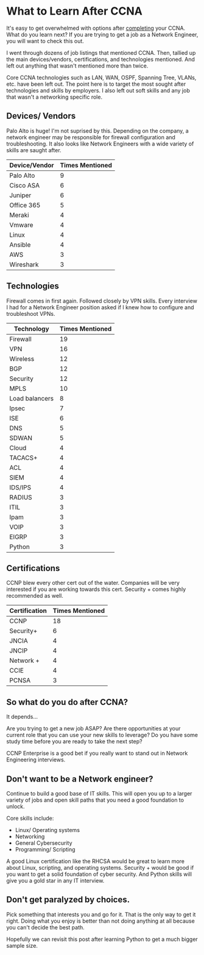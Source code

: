 
# What to Learn After CCNA

It's easy to get overwhelmed with options after [completing](Resources%20for%20Passing%20CCNA.md) your CCNA. What do you learn next? If you are trying to get a job as a Network Engineer, you will want to check this out. 

I went through dozens of job listings that mentioned CCNA. Then, tallied up the main devices/vendors, certifications, and technologies mentioned. And left out anything that wasn't mentioned more than twice.

Core CCNA technologies such as LAN, WAN, OSPF, Spanning Tree, VLANs, etc. have been left out. The point here is to target the most sought after technologies and skills by employers. I also left out soft skills and any job that wasn't a networking specific role.

## Devices/ Vendors

Palo Alto is huge! I'm not suprised by this. Depending on the company, a network engineer may be responsible for firewall configuration and troubleshooting. It also looks like Network Engineers with a wide variety of skills are saught after. 

| Device/Vendor | Times Mentioned |
| --- | --- |
| Palo Alto | 9 |
| Cisco ASA | 6 |
| Juniper | 6 |
| Office 365 | 5 |
| Meraki | 4 |
| Vmware | 4 |
| Linux | 4 |
| Ansible | 4 |
| AWS | 3 |
| Wireshark | 3 |

## Technologies

Firewall comes in first again. Followed closely by VPN skills. Every interview I had for a Network Engineer position asked if I knew how to configure and troubleshoot VPNs.

| Technology | Times Mentioned |
| --- | --- |
| Firewall | 19 |
| VPN | 16 |
| Wireless | 12 |
| BGP | 12 |
| Security | 12 |
| MPLS | 10 |
| Load balancers | 8 |
| Ipsec | 7 |
| ISE | 6 |
| DNS | 5 |
| SDWAN | 5 |
| Cloud | 4 |
| TACACS+ | 4 |
| ACL | 4 |
| SIEM | 4 |
| IDS/IPS | 4 |
| RADIUS | 3 |
| ITIL | 3 |
| Ipam | 3 |
| VOIP | 3 |
| EIGRP | 3 |
| Python | 3 |

## Certifications

CCNP blew every other cert out of the water. Companies will be very interested if you are working towards this cert. Security + comes highly recommended as well.

| Certification | Times Mentioned |
| --- | --- |
| CCNP | 18 |
| Security+ | 6 |
| JNCIA | 4 |
| JNCIP | 4 |
| Network + | 4 |
| CCIE | 4 |
| PCNSA | 3 |

## So what do you do after CCNA?

It depends...

Are you trying to get a new job ASAP? Are there opportunities at your current role that you can use your new skills to leverage? Do you have some study time before you are ready to take the next step?

CCNP Enterprise is a good bet if you really want to stand out in Network Engineering interviews. 

## Don't want to be a Network engineer?

Continue to build a good base of IT skills. This will open you up to a larger variety of jobs and open skill paths that you need a good foundation to unlock. 

Core skills include:
- Linux/ Operating systems
- Networking
- General Cybersecurity
- Programming/ Scripting

A good Linux certification like the RHCSA would be great to learn more about Linux, scripting, and operating systems. Security + would be good if you want to get a solid foundation of cyber security. And Python skills will give you a gold star in any IT interview. 

## Don't get paralyzed by choices.

Pick something that interests you and go for it. That is the only way to get it right. Doing what you enjoy is better than not doing anything at all because you can't decide the best path. 

Hopefully we can revisit this post after learning Python to get a much bigger sample size. 